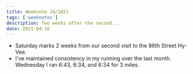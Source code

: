 ```yaml
---
title: Weeknote 16/2021
tags: ['weeknotes']
description: Two weeks after the second... 
date: 2021-04-16
---
```


- Saturday marks 2 weeks from our second visit to the 86th Street Hy-Vee. 
- I've maintained consistency in my running over the last month. Wednesday I ran 6:43, 6:34, and 6:34 for 3 miles. 